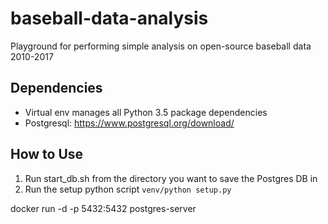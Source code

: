 # baseball-data-analysis
Playground for performing simple analysis on open-source baseball data 2010-2017

## Dependencies
* Virtual env manages all Python 3.5 package dependencies
* Postgresql: https://www.postgresql.org/download/

## How to Use
1) Run start_db.sh from the directory you want to save the Postgres DB in
2) Run the setup python script
```venv/python setup.py```

docker run -d -p 5432:5432 postgres-server